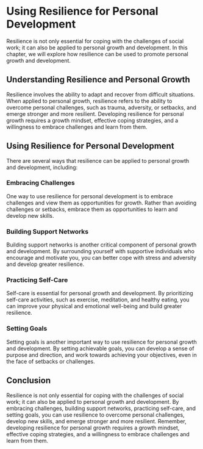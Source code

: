 Using Resilience for Personal Development
============================================================================================

Resilience is not only essential for coping with the challenges of social work; it can also be applied to personal growth and development. In this chapter, we will explore how resilience can be used to promote personal growth and development.

Understanding Resilience and Personal Growth
--------------------------------------------

Resilience involves the ability to adapt and recover from difficult situations. When applied to personal growth, resilience refers to the ability to overcome personal challenges, such as trauma, adversity, or setbacks, and emerge stronger and more resilient. Developing resilience for personal growth requires a growth mindset, effective coping strategies, and a willingness to embrace challenges and learn from them.

Using Resilience for Personal Development
-----------------------------------------

There are several ways that resilience can be applied to personal growth and development, including:

### Embracing Challenges

One way to use resilience for personal development is to embrace challenges and view them as opportunities for growth. Rather than avoiding challenges or setbacks, embrace them as opportunities to learn and develop new skills.

### Building Support Networks

Building support networks is another critical component of personal growth and development. By surrounding yourself with supportive individuals who encourage and motivate you, you can better cope with stress and adversity and develop greater resilience.

### Practicing Self-Care

Self-care is essential for personal growth and development. By prioritizing self-care activities, such as exercise, meditation, and healthy eating, you can improve your physical and emotional well-being and build greater resilience.

### Setting Goals

Setting goals is another important way to use resilience for personal growth and development. By setting achievable goals, you can develop a sense of purpose and direction, and work towards achieving your objectives, even in the face of setbacks or challenges.

Conclusion
----------

Resilience is not only essential for coping with the challenges of social work; it can also be applied to personal growth and development. By embracing challenges, building support networks, practicing self-care, and setting goals, you can use resilience to overcome personal challenges, develop new skills, and emerge stronger and more resilient. Remember, developing resilience for personal growth requires a growth mindset, effective coping strategies, and a willingness to embrace challenges and learn from them.
